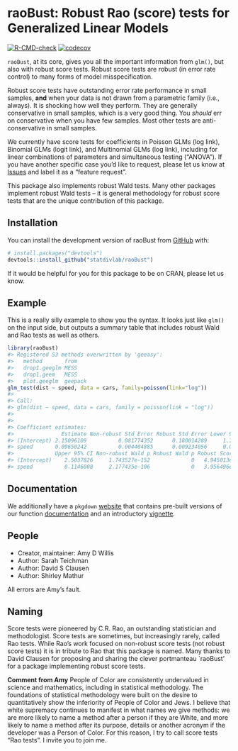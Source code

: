 
<!-- README.md is generated from README.Rmd. Please edit that file -->

# raoBust: Robust Rao (score) tests for Generalized Linear Models

<!-- badges: start -->

[![R-CMD-check](https://github.com/statdivlab/raoBust/workflows/R-CMD-check/badge.svg)](https://github.com/statdivlab/raoBust/actions)
[![codecov](https://codecov.io/github/statdivlab/raoBust/coverage.svg?branch=main)](https://app.codecov.io/github/statdivlab/raoBust)
<!-- badges: end -->

`raoBust`, at its core, gives you all the important information from
`glm()`, but also with robust score tests. Robust score tests are robust
(in error rate control) to many forms of model misspecification.

Robust score tests have outstanding error rate performance in small
samples, **and** when your data is not drawn from a parametric family
(i.e., always). It is shocking how well they perform. They are generally
conservative in small samples, which is a very good thing. You *should*
err on conservative when you have few samples. Most other tests are
anti-conservative in small samples.

We currently have score tests for coefficients in Poisson GLMs (log
link), Binomial GLMs (logit link), and Multinomial GLMs (log link),
including for linear combinations of parameters and simultaneous testing
(“ANOVA”). If you have another specific case you’d like to request,
please let us know at
[Issues](https://github.com/statdivlab/raoBust/issues) and label it as a
“feature request”.

This package also implements robust Wald tests. Many other packages
implement robust Wald tests – it is general methodology for robust score
tests that are the unique contribution of this package.

## Installation

You can install the development version of raoBust from
[GitHub](https://github.com/) with:

``` r
# install.packages("devtools")
devtools::install_github("statdivlab/raoBust")
```

If it would be helpful for you for this package to be on CRAN, please
let us know.

## Example

This is a really silly example to show you the syntax. It looks just
like `glm()` on the input side, but outputs a summary table that
includes robust Wald and Rao tests as well as others.

``` r
library(raoBust)
#> Registered S3 methods overwritten by 'geeasy':
#>   method       from   
#>   drop1.geeglm MESS   
#>   drop1.geem   MESS   
#>   plot.geeglm  geepack
glm_test(dist ~ speed, data = cars, family=poisson(link="log"))
#> 
#> Call:
#> glm(dist ~ speed, data = cars, family = poisson(link = "log"))
#> 
#> 
#> Coefficient estimates:
#>               Estimate Non-robust Std Error Robust Std Error Lower 95% CI
#> (Intercept) 2.15096109          0.081774352      0.180014289     1.798140
#> speed       0.09650242          0.004404885      0.009234056     0.078404
#>             Upper 95% CI Non-robust Wald p Robust Wald p Robust Score p
#> (Intercept)    2.5037826     1.743527e-152             0   4.945013e-07
#> speed          0.1146008     2.177435e-106             0   3.956496e-05
```

## Documentation

We additionally have a `pkgdown`
[website](https://statdivlab.github.io/raoBust/) that contains pre-built
versions of our function
[documentation](https://statdivlab.github.io/raoBust/reference/index.html)
and an introductory
[vignette](https://statdivlab.github.io/raoBust/articles/intro_raoBust.html).

## People

- Creator, maintainer: Amy D Willis
- Author: Sarah Teichman
- Author: David S Clausen
- Author: Shirley Mathur

All errors are Amy’s fault.

## Naming

Score tests were pioneered by C.R. Rao, an outstanding statistician and
methodologist. Score tests are sometimes, but increasingly rarely,
called Rao tests. While Rao’s work focused on non-robust score tests
(not robust score tests) it is in tribute to Rao that this package is
named. Many thanks to David Clausen for proposing and sharing the clever
portmanteau \`raoBust’ for a package implementing robust score tests.

**Comment from Amy** People of Color are consistently undervalued in
science and mathematics, including in statistical methodology. The
foundations of statistical methodology were built on the desire to
quantitatively show the inferiority of People of Color and Jews. I
believe that white supremacy continues to manifest in what names we give
methods: we are more likely to name a method after a person if they are
White, and more likely to name a method after its purpose, details or
another acronym if the developer was a Person of Color. For this reason,
I try to call score tests “Rao tests”. I invite you to join me.
